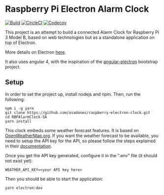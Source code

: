 # Raspberry Pi Electron Alarm Clock

[![Build](https://travis-ci.org/asadones/RBPAlarmClock-SA.svg?branch=master)](https://travis-ci.org/asadones/RBPAlarmClock-SA)
[![CircleCI](https://circleci.com/gh/asadones/raspberry-electron-clock.svg?style=shield)](https://circleci.com/gh/asadones/raspberry-electron-clock)
[![Codecov](https://codecov.io/github/asadones/raspberry-electron-clock/branch/master/graph/badge.svg)](https://codecov.io/github/asadones/raspberry-electron-clock/)

This project is an attempt to build a connected Alarm Clock for Raspberry Pi 3 Model B, based on
web technologies but as a standalone application on top of Electron.

More details on Electron [here](https://electron.atom.io).

It also uses angular 4, with the inspiration of the [angular-electron](https://github.com/maximegris/angular-electron) bootstrap project.

## Setup

In order to set the project up, install nodejs and npm. Then, run the following:

```
npm i -g yarn
git clone https://github.com/asadones/raspberry-electron-clock.git
cd RBPAlarmClock-SA
yarn install
```

This clock embeds some weather forecast features. It is based on [OpenWeatherMap.org](https://openweathermap.org).
If you want the weather forecast to be available, you need to setup the API key for the API, so please follow the
steps explained in their [documentation](http://openweathermap.org/appid).

Once you get the API key generated, configure it in the ".env" file (it should not exist yet):
```
WEATHER_API_KEY=<your API key here>
```

Then you should be able to start the application:
```
yarn electron:dev
```
